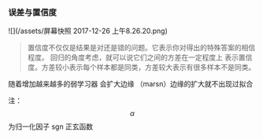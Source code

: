 ### 误差与置信度
![](/assets/屏幕快照 2017-12-26 上午8.26.20.png)


>置信度不仅仅是结果是对还是错的问题。它表示你对得出的特殊答案的相信程度。
回归的角度考虑，就可以说它们之间的方差在一定程度上
表示置信度。方差较小表示每个样本都是同类，方差较大表示有很多样本不是同类。

随着增加越来越多的弱学习器 会扩大边缘 （marsn）边缘的扩大就不出现过拟合


注： $$\alpha$$ 为归一化因子 sgn 正玄函数